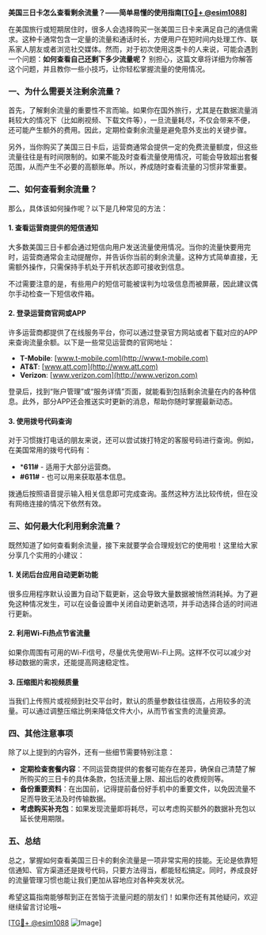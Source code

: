 **美国三日卡怎么查看剩余流量？——简单易懂的使用指南[[TG💪+ @esim1088](https://t.me/s/esim1088)]**

在美国旅行或短期居住时，很多人会选择购买一张美国三日卡来满足自己的通信需求。这种卡通常包含一定量的流量和通话时长，方便用户在短时间内处理工作、联系家人朋友或者浏览社交媒体。然而，对于初次使用这类卡的人来说，可能会遇到一个问题：**如何查看自己还剩下多少流量呢？** 别担心，这篇文章将详细为你解答这个问题，并且教你一些小技巧，让你轻松掌握流量的使用情况。

### **一、为什么需要关注剩余流量？**
首先，了解剩余流量的重要性不言而喻。如果你在国外旅行，尤其是在数据流量消耗较大的情况下（比如刷视频、下载文件等），一旦流量耗尽，不仅会带来不便，还可能产生额外的费用。因此，定期检查剩余流量是避免意外支出的关键步骤。

另外，当你购买了美国三日卡后，运营商通常会提供一定的免费流量额度，但这些流量往往是有时间限制的。如果不能及时查看流量使用情况，可能会导致超出套餐范围，从而产生不必要的高额账单。所以，养成随时查看流量的习惯非常重要。

### **二、如何查看剩余流量？**
那么，具体该如何操作呢？以下是几种常见的方法：

#### **1. 查看运营商提供的短信通知**
大多数美国三日卡都会通过短信向用户发送流量使用情况。当你的流量快要用完时，运营商通常会主动提醒你，并告诉你当前的剩余流量。这种方式简单直接，无需额外操作，只需保持手机处于开机状态即可接收到信息。

不过需要注意的是，有些用户的短信可能被误判为垃圾信息而被屏蔽，因此建议偶尔手动检查一下短信收件箱。

#### **2. 登录运营商官网或APP**
许多运营商都提供了在线服务平台，你可以通过登录官方网站或者下载对应的APP来查询流量余额。以下是一些常见运营商的官网地址：

- **T-Mobile**: [www.t-mobile.com](http://www.t-mobile.com)
- **AT&T**: [www.att.com](http://www.att.com)
- **Verizon**: [www.verizon.com](http://www.verizon.com)

登录后，找到“账户管理”或“服务详情”页面，就能看到包括剩余流量在内的各种信息。此外，部分APP还会推送实时更新的消息，帮助你随时掌握最新动态。

#### **3. 使用拨号代码查询**
对于习惯拨打电话的朋友来说，还可以尝试拨打特定的客服号码进行查询。例如，在美国常用的拨号代码有：

- ***611#** - 适用于大部分运营商。
- **#611#** - 也可以用来获取基本信息。

拨通后按照语音提示输入相关信息即可完成查询。虽然这种方法比较传统，但在没有网络连接的情况下依然有效。

### **三、如何最大化利用剩余流量？**
既然知道了如何查看剩余流量，接下来就要学会合理规划它的使用啦！这里给大家分享几个实用的小建议：

#### **1. 关闭后台应用自动更新功能**
很多应用程序默认设置为自动下载更新，这会导致大量数据被悄然消耗掉。为了避免这种情况发生，可以在设备设置中关闭自动更新选项，并手动选择合适的时间进行更新。

#### **2. 利用Wi-Fi热点节省流量**
如果你周围有可用的Wi-Fi信号，尽量优先使用Wi-Fi上网。这样不仅可以减少对移动数据的需求，还能提高网速稳定性。

#### **3. 压缩图片和视频质量**
当我们上传照片或视频到社交平台时，默认的质量参数往往很高，占用较多的流量。可以通过调整压缩比例来降低文件大小，从而节省宝贵的流量资源。

### **四、其他注意事项**
除了以上提到的内容外，还有一些细节需要特别注意：

- **定期检查套餐内容**：不同运营商提供的套餐可能存在差异，确保自己清楚了解所购买的三日卡的具体条款，包括流量上限、超出后的收费规则等。
- **备份重要资料**：在出国前，记得提前备份好手机中的重要文件，以免因流量不足而导致无法及时传输数据。
- **考虑购买补充包**：如果发现流量即将耗尽，可以考虑购买额外的数据补充包以延长使用期限。

### **五、总结**
总之，掌握如何查看美国三日卡的剩余流量是一项非常实用的技能。无论是依靠短信通知、官方渠道还是拨号代码，只要方法得当，都能轻松搞定。同时，养成良好的流量管理习惯也能让我们更加从容地应对各种突发状况。

希望这篇指南能够帮到正在苦恼于流量问题的朋友们！如果你还有其他疑问，欢迎继续留言讨论哦~ 

[[TG💪+ @esim1088](https://t.me/s/esim1088) ![Image](https://i.postimg.cc/4NQfJmqS/Snipaste-2025-05-13-00-14-12.png)]